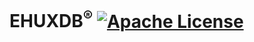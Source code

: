 # EHUXDB<sup>®</sup> [![Apache License](https://img.shields.io/badge/license-Apache-blue.svg)](https://github.com/EHUXDB/EHUXDB/blob/master/LICENSE)
